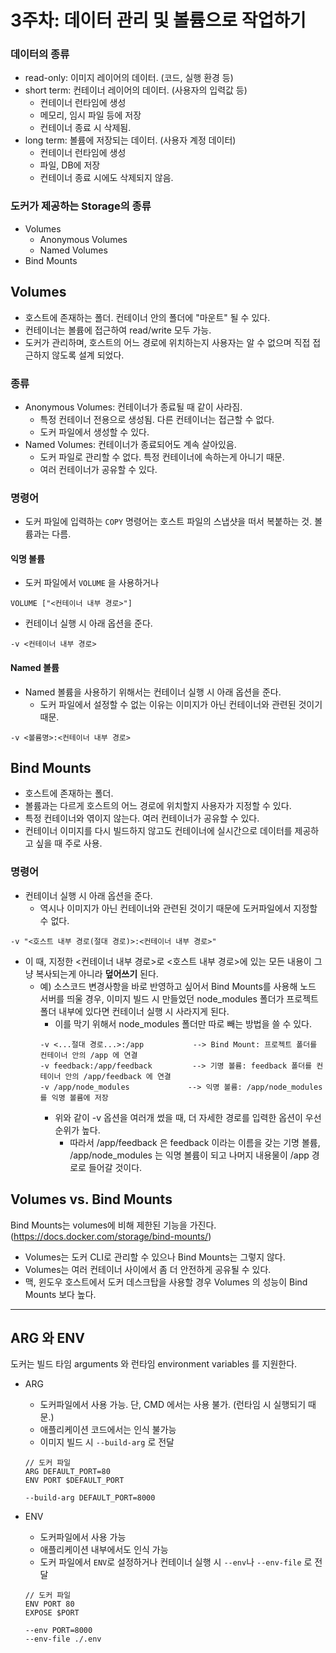 # 3주차: 데이터 관리 및 볼륨으로 작업하기

### 데이터의 종류

- read-only: 이미지 레이어의 데이터. (코드, 실행 환경 등)
- short term: 컨테이너 레이어의 데이터. (사용자의 입력값 등)
  - 컨테이너 런타임에 생성
  - 메모리, 임시 파일 등에 저장
  - 컨테이너 종료 시 삭제됨.
- long term: 볼륨에 저장되는 데이터. (사용자 계정 데이터)
  - 컨테이너 런타임에 생성
  - 파일, DB에 저장
  - 컨테이너 종료 시에도 삭제되지 않음.

### 도커가 제공하는 Storage의 종류

- Volumes
  - Anonymous Volumes
  - Named Volumes
- Bind Mounts

## Volumes

- 호스트에 존재하는 폴더. 컨테이너 안의 폴더에 "마운트" 될 수 있다.
- 컨테이너는 볼륨에 접근하여 read/write 모두 가능.
- 도커가 관리하며, 호스트의 어느 경로에 위치하는지 사용자는 알 수 없으며 직접 접근하지 않도록 설계 되었다.

### 종류

- Anonymous Volumes: 컨테이너가 종료될 때 같이 사라짐.
  - 특정 컨테이너 전용으로 생성됨. 다른 컨테이너는 접근할 수 없다.
  - 도커 파일에서 생성할 수 있다.
- Named Volumes: 컨테이너가 종료되어도 계속 살아있음.
  - 도커 파일로 관리할 수 없다. 특정 컨테이너에 속하는게 아니기 때문.
  - 여러 컨테이너가 공유할 수 있다.

### 명령어

- 도커 파일에 입력하는 `COPY` 명령어는 호스트 파일의 스냅샷을 떠서 복붙하는 것. 볼륨과는 다름.

#### 익명 볼륨

- 도커 파일에서 `VOLUME` 을 사용하거나

```
VOLUME ["<컨테이너 내부 경로>"]
```

- 컨테이너 실행 시 아래 옵션을 준다.

```
-v <컨테이너 내부 경로>
```

#### Named 볼륨

- Named 볼륨을 사용하기 위해서는 컨테이너 실행 시 아래 옵션을 준다.
  - 도커 파일에서 설정할 수 없는 이유는 이미지가 아닌 컨테이너와 관련된 것이기 때문.

```
-v <볼륨명>:<컨테이너 내부 경로>
```

## Bind Mounts

- 호스트에 존재하는 폴더.
- 볼륨과는 다르게 호스트의 어느 경로에 위치할지 사용자가 지정할 수 있다.
- 특정 컨테이너와 엮이지 않는다. 여러 컨테이너가 공유할 수 있다.
- 컨테이너 이미지를 다시 빌드하지 않고도 컨테이너에 실시간으로 데이터를 제공하고 싶을 때 주로 사용.

### 명령어

- 컨테이너 실행 시 아래 옵션을 준다.
  - 역시나 이미지가 아닌 컨테이너와 관련된 것이기 때문에 도커파일에서 지정할 수 없다.

```
-v "<호스트 내부 경로(절대 경로)>:<컨테이너 내부 경로>"
```

- 이 때, 지정한 <컨테이너 내부 경로>로 <호스트 내부 경로>에 있는 모든 내용이 그냥 복사되는게 아니라 **덮어쓰기** 된다.
  - 예) 소스코드 변경사항을 바로 반영하고 싶어서 Bind Mounts를 사용해 노드 서버를 띄울 경우, 이미지 빌드 시 만들었던 node_modules 폴더가 프로젝트 폴더 내부에 있다면 컨테이너 실행 시 사라지게 된다.
    - 이를 막기 위해서 node_modules 폴더만 따로 빼는 방법을 쓸 수 있다.
    ```
    -v <...절대 경로...>:/app           --> Bind Mount: 프로젝트 폴더를 컨테이너 안의 /app 에 연결
    -v feedback:/app/feedback         --> 기명 볼륨: feedback 폴더를 컨테이너 안의 /app/feedback 에 연결
    -v /app/node_modules             --> 익명 볼륨: /app/node_modules 를 익명 볼륨에 저장
    ```
    - 위와 같이 -v 옵션을 여러개 썼을 때, 더 자세한 경로를 입력한 옵션이 우선순위가 높다.
      - 따라서 /app/feedback 은 feedback 이라는 이름을 갖는 기명 볼륨, /app/node_modules 는 익명 볼륨이 되고 나머지 내용물이 /app 경로로 들어갈 것이다.

## Volumes vs. Bind Mounts

Bind Mounts는 volumes에 비해 제한된 기능을 가진다. (https://docs.docker.com/storage/bind-mounts/)

- Volumes는 도커 CLI로 관리할 수 있으나 Bind Mounts는 그렇지 않다.
- Volumes는 여러 컨테이너 사이에서 좀 더 안전하게 공유될 수 있다.
- 맥, 윈도우 호스트에서 도커 데스크탑을 사용할 경우 Volumes 의 성능이 Bind Mounts 보다 높다.

---

## ARG 와 ENV

도커는 빌드 타임 arguments 와 런타임 environment variables 를 지원한다.

- ARG
  - 도커파일에서 사용 가능. 단, CMD 에서는 사용 불가. (런타임 시 실행되기 때문.)
  - 애플리케이션 코드에서는 인식 불가능
  - 이미지 빌드 시 `--build-arg` 로 전달
  ```
  // 도커 파일
  ARG DEFAULT_PORT=80
  ENV PORT $DEFAULT_PORT
  ```
  ```
  --build-arg DEFAULT_PORT=8000
  ```
- ENV

  - 도커파일에서 사용 가능
  - 애플리케이션 내부에서도 인식 가능
  - 도커 파일에서 `ENV`로 설정하거나 컨테이너 실행 시 `--env`나 `--env-file` 로 전달

  ```
  // 도커 파일
  ENV PORT 80
  EXPOSE $PORT
  ```

  ```
  --env PORT=8000
  --env-file ./.env
  ```
